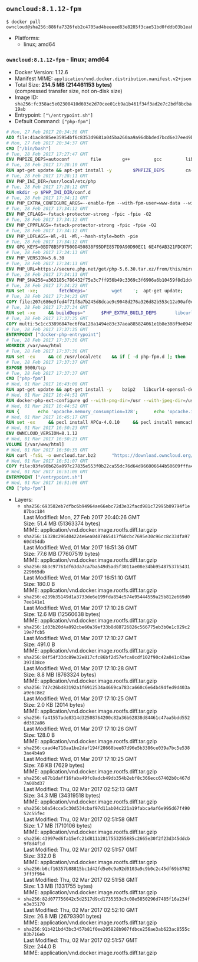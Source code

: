 ## `owncloud:8.1.12-fpm`

```console
$ docker pull owncloud@sha256:886fa7326feb2c4705ad4beeeed83e8285f3cae51bd0fddb03b1eab825634688
```

-	Platforms:
	-	linux; amd64

### `owncloud:8.1.12-fpm` - linux; amd64

-	Docker Version: 1.12.6
-	Manifest MIME: `application/vnd.docker.distribution.manifest.v2+json`
-	Total Size: **214.5 MB (214461153 bytes)**  
	(compressed transfer size, not on-disk size)
-	Image ID: `sha256:fc358ac5e02308410d603e2d70cee01cb9a1b461f34f3ad2e7c2bdf8bcba19ab`
-	Entrypoint: `["\/entrypoint.sh"]`
-	Default Command: `["php-fpm"]`

```dockerfile
# Mon, 27 Feb 2017 20:34:36 GMT
ADD file:41ac8d85ee35954bf6c8353d9681a045ba260aa9a96dbbded7bcd6e37ee49bea in / 
# Mon, 27 Feb 2017 20:34:37 GMT
CMD ["/bin/bash"]
# Tue, 28 Feb 2017 17:27:47 GMT
ENV PHPIZE_DEPS=autoconf 		file 		g++ 		gcc 		libc-dev 		make 		pkg-config 		re2c
# Tue, 28 Feb 2017 17:28:10 GMT
RUN apt-get update && apt-get install -y 		$PHPIZE_DEPS 		ca-certificates 		curl 		libedit2 		libsqlite3-0 		libxml2 		xz-utils 	--no-install-recommends && rm -r /var/lib/apt/lists/*
# Tue, 28 Feb 2017 17:28:11 GMT
ENV PHP_INI_DIR=/usr/local/etc/php
# Tue, 28 Feb 2017 17:28:12 GMT
RUN mkdir -p $PHP_INI_DIR/conf.d
# Tue, 28 Feb 2017 17:34:11 GMT
ENV PHP_EXTRA_CONFIGURE_ARGS=--enable-fpm --with-fpm-user=www-data --with-fpm-group=www-data
# Tue, 28 Feb 2017 17:34:12 GMT
ENV PHP_CFLAGS=-fstack-protector-strong -fpic -fpie -O2
# Tue, 28 Feb 2017 17:34:12 GMT
ENV PHP_CPPFLAGS=-fstack-protector-strong -fpic -fpie -O2
# Tue, 28 Feb 2017 17:34:12 GMT
ENV PHP_LDFLAGS=-Wl,-O1 -Wl,--hash-style=both -pie
# Tue, 28 Feb 2017 17:34:12 GMT
ENV GPG_KEYS=0BD78B5F97500D450838F95DFE857D9A90D90EC1 6E4F6AB321FDC07F2C332E3AC2BF0BC433CFC8B3
# Tue, 28 Feb 2017 17:34:13 GMT
ENV PHP_VERSION=5.6.30
# Tue, 28 Feb 2017 17:34:13 GMT
ENV PHP_URL=https://secure.php.net/get/php-5.6.30.tar.xz/from/this/mirror PHP_ASC_URL=https://secure.php.net/get/php-5.6.30.tar.xz.asc/from/this/mirror
# Tue, 28 Feb 2017 17:34:13 GMT
ENV PHP_SHA256=a363185c786432f75e3c7ff956b49c3369c3f6906a6b10459f8d1ddc22f70805 PHP_MD5=68753955a8964ae49064c6424f81eb3e
# Tue, 28 Feb 2017 17:34:22 GMT
RUN set -xe; 		fetchDeps=' 		wget 	'; 	apt-get update; 	apt-get install -y --no-install-recommends $fetchDeps; 	rm -rf /var/lib/apt/lists/*; 		mkdir -p /usr/src; 	cd /usr/src; 		wget -O php.tar.xz "$PHP_URL"; 		if [ -n "$PHP_SHA256" ]; then 		echo "$PHP_SHA256 *php.tar.xz" | sha256sum -c -; 	fi; 	if [ -n "$PHP_MD5" ]; then 		echo "$PHP_MD5 *php.tar.xz" | md5sum -c -; 	fi; 		if [ -n "$PHP_ASC_URL" ]; then 		wget -O php.tar.xz.asc "$PHP_ASC_URL"; 		export GNUPGHOME="$(mktemp -d)"; 		for key in $GPG_KEYS; do 			gpg --keyserver ha.pool.sks-keyservers.net --recv-keys "$key"; 		done; 		gpg --batch --verify php.tar.xz.asc php.tar.xz; 		rm -r "$GNUPGHOME"; 	fi; 		apt-get purge -y --auto-remove $fetchDeps
# Tue, 28 Feb 2017 17:34:23 GMT
COPY file:207c686e3fed4f71f8a7b245d8dcae9c9048d276a326d82b553c12a90af0c0ca in /usr/local/bin/ 
# Tue, 28 Feb 2017 17:37:34 GMT
RUN set -xe 	&& buildDeps=" 		$PHP_EXTRA_BUILD_DEPS 		libcurl4-openssl-dev 		libedit-dev 		libsqlite3-dev 		libssl-dev 		libxml2-dev 	" 	&& apt-get update && apt-get install -y $buildDeps --no-install-recommends && rm -rf /var/lib/apt/lists/* 		&& export CFLAGS="$PHP_CFLAGS" 		CPPFLAGS="$PHP_CPPFLAGS" 		LDFLAGS="$PHP_LDFLAGS" 	&& docker-php-source extract 	&& cd /usr/src/php 	&& ./configure 		--with-config-file-path="$PHP_INI_DIR" 		--with-config-file-scan-dir="$PHP_INI_DIR/conf.d" 				--disable-cgi 				--enable-ftp 		--enable-mbstring 		--enable-mysqlnd 				--with-curl 		--with-libedit 		--with-openssl 		--with-zlib 				$PHP_EXTRA_CONFIGURE_ARGS 	&& make -j "$(nproc)" 	&& make install 	&& { find /usr/local/bin /usr/local/sbin -type f -executable -exec strip --strip-all '{}' + || true; } 	&& make clean 	&& docker-php-source delete 		&& apt-get purge -y --auto-remove -o APT::AutoRemove::RecommendsImportant=false $buildDeps
# Tue, 28 Feb 2017 17:37:35 GMT
COPY multi:5c1cc33896847ec6f8a128a1494e83c37aea885824061e1b8e308f9e09499956 in /usr/local/bin/ 
# Tue, 28 Feb 2017 17:37:35 GMT
ENTRYPOINT ["docker-php-entrypoint"]
# Tue, 28 Feb 2017 17:37:36 GMT
WORKDIR /var/www/html
# Tue, 28 Feb 2017 17:37:36 GMT
RUN set -ex 	&& cd /usr/local/etc 	&& if [ -d php-fpm.d ]; then 		sed 's!=NONE/!=!g' php-fpm.conf.default | tee php-fpm.conf > /dev/null; 		cp php-fpm.d/www.conf.default php-fpm.d/www.conf; 	else 		mkdir php-fpm.d; 		cp php-fpm.conf.default php-fpm.d/www.conf; 		{ 			echo '[global]'; 			echo 'include=etc/php-fpm.d/*.conf'; 		} | tee php-fpm.conf; 	fi 	&& { 		echo '[global]'; 		echo 'error_log = /proc/self/fd/2'; 		echo; 		echo '[www]'; 		echo '; if we send this to /proc/self/fd/1, it never appears'; 		echo 'access.log = /proc/self/fd/2'; 		echo; 		echo 'clear_env = no'; 		echo; 		echo '; Ensure worker stdout and stderr are sent to the main error log.'; 		echo 'catch_workers_output = yes'; 	} | tee php-fpm.d/docker.conf 	&& { 		echo '[global]'; 		echo 'daemonize = no'; 		echo; 		echo '[www]'; 		echo 'listen = [::]:9000'; 	} | tee php-fpm.d/zz-docker.conf
# Tue, 28 Feb 2017 17:37:37 GMT
EXPOSE 9000/tcp
# Tue, 28 Feb 2017 17:37:37 GMT
CMD ["php-fpm"]
# Wed, 01 Mar 2017 16:43:08 GMT
RUN apt-get update && apt-get install -y 	bzip2 	libcurl4-openssl-dev 	libfreetype6-dev 	libicu-dev 	libjpeg-dev 	libldap2-dev 	libmcrypt-dev 	libmemcached-dev 	libpng12-dev 	libpq-dev 	libxml2-dev 	&& rm -rf /var/lib/apt/lists/*
# Wed, 01 Mar 2017 16:44:51 GMT
RUN docker-php-ext-configure gd --with-png-dir=/usr --with-jpeg-dir=/usr 	&& docker-php-ext-configure ldap --with-libdir=lib/x86_64-linux-gnu/ 	&& docker-php-ext-install exif gd intl ldap mbstring mcrypt mysql opcache pdo_mysql pdo_pgsql pgsql zip
# Wed, 01 Mar 2017 16:44:52 GMT
RUN { 		echo 'opcache.memory_consumption=128'; 		echo 'opcache.interned_strings_buffer=8'; 		echo 'opcache.max_accelerated_files=4000'; 		echo 'opcache.revalidate_freq=60'; 		echo 'opcache.fast_shutdown=1'; 		echo 'opcache.enable_cli=1'; 	} > /usr/local/etc/php/conf.d/opcache-recommended.ini
# Wed, 01 Mar 2017 16:45:17 GMT
RUN set -ex 	&& pecl install APCu-4.0.10 	&& pecl install memcached-2.2.0 	&& pecl install redis-2.2.8 	&& docker-php-ext-enable apcu memcached redis
# Wed, 01 Mar 2017 16:50:23 GMT
ENV OWNCLOUD_VERSION=8.1.12
# Wed, 01 Mar 2017 16:50:23 GMT
VOLUME [/var/www/html]
# Wed, 01 Mar 2017 16:50:35 GMT
RUN curl -fsSL -o owncloud.tar.bz2 		"https://download.owncloud.org/community/owncloud-${OWNCLOUD_VERSION}.tar.bz2" 	&& curl -fsSL -o owncloud.tar.bz2.asc 		"https://download.owncloud.org/community/owncloud-${OWNCLOUD_VERSION}.tar.bz2.asc" 	&& export GNUPGHOME="$(mktemp -d)" 	&& gpg --keyserver ha.pool.sks-keyservers.net --recv-keys E3036906AD9F30807351FAC32D5D5E97F6978A26 	&& gpg --batch --verify owncloud.tar.bz2.asc owncloud.tar.bz2 	&& rm -r "$GNUPGHOME" owncloud.tar.bz2.asc 	&& tar -xjf owncloud.tar.bz2 -C /usr/src/ 	&& rm owncloud.tar.bz2
# Wed, 01 Mar 2017 16:51:07 GMT
COPY file:03fe90b626a097c27835e553f0b22ca55dc76d64d966006644b50609fffa4161 in /entrypoint.sh 
# Wed, 01 Mar 2017 16:51:08 GMT
ENTRYPOINT ["/entrypoint.sh"]
# Wed, 01 Mar 2017 16:51:08 GMT
CMD ["php-fpm"]
```

-	Layers:
	-	`sha256:693502eb7dfbc6b94964ae66ebc72d3e32facd981c72995b09794f1e87bac184`  
		Last Modified: Mon, 27 Feb 2017 20:40:26 GMT  
		Size: 51.4 MB (51363374 bytes)  
		MIME: application/vnd.docker.image.rootfs.diff.tar.gzip
	-	`sha256:16328c296404224e6ea0407465417f60cbc7695e30c96cc8c334fa9760d454db`  
		Last Modified: Wed, 01 Mar 2017 16:51:36 GMT  
		Size: 77.6 MB (77607519 bytes)  
		MIME: application/vnd.docker.image.rootfs.diff.tar.gzip
	-	`sha256:8b3c97761df63da7ca7ba549d5ad5f3011ae08e34bb95487537b5431229665db`  
		Last Modified: Wed, 01 Mar 2017 16:51:10 GMT  
		Size: 180.0 B  
		MIME: application/vnd.docker.image.rootfs.diff.tar.gzip
	-	`sha256:e239b35149d1a3733de6e199fda854c574e95444559a25b812e669d07ee141e1`  
		Last Modified: Wed, 01 Mar 2017 17:10:28 GMT  
		Size: 12.6 MB (12560638 bytes)  
		MIME: application/vnd.docker.image.rootfs.diff.tar.gzip
	-	`sha256:1d03b20d4a892cbe60a39ef33b8d88726826c566775eb3b0e1c029c219e7fcb5`  
		Last Modified: Wed, 01 Mar 2017 17:10:27 GMT  
		Size: 491.0 B  
		MIME: application/vnd.docker.image.rootfs.diff.tar.gzip
	-	`sha256:84f54f33dc89e32e817cfc86bf2d57efca0cdf102f90c42a041c43ae397d38ce`  
		Last Modified: Wed, 01 Mar 2017 17:10:28 GMT  
		Size: 8.8 MB (8763324 bytes)  
		MIME: application/vnd.docker.image.rootfs.diff.tar.gzip
	-	`sha256:747c26b483192a1f6912534a4669ca783ca660c6e64b494fed9d403aa9e6c8e2`  
		Last Modified: Wed, 01 Mar 2017 17:10:25 GMT  
		Size: 2.0 KB (2014 bytes)  
		MIME: application/vnd.docker.image.rootfs.diff.tar.gzip
	-	`sha256:fa41557ade8314d32508764200c82a36b62838d84461c47aa5bdd552dd302a86`  
		Last Modified: Wed, 01 Mar 2017 17:10:26 GMT  
		Size: 128.0 B  
		MIME: application/vnd.docker.image.rootfs.diff.tar.gzip
	-	`sha256:caad4e718aa1be2daf194f28668bee87d96e5b3386ce039a7bc5e5383ae4b4a9`  
		Last Modified: Wed, 01 Mar 2017 17:10:25 GMT  
		Size: 7.6 KB (7629 bytes)  
		MIME: application/vnd.docker.image.rootfs.diff.tar.gzip
	-	`sha256:e87b1daff16faba49fc8adcb49db354b2ebf8c366ecc67402b0c467d7a00bd37`  
		Last Modified: Thu, 02 Mar 2017 02:52:13 GMT  
		Size: 34.3 MB (34319518 bytes)  
		MIME: application/vnd.docker.image.rootfs.diff.tar.gzip
	-	`sha256:b0a54cce5c30d534cbaf97d11ab04c221a19fabca4af6e995d67f49052c55fec`  
		Last Modified: Thu, 02 Mar 2017 02:51:58 GMT  
		Size: 1.7 MB (1710106 bytes)  
		MIME: application/vnd.docker.image.rootfs.diff.tar.gzip
	-	`sha256:43997ed6fa15efc21d811b2817553255885c2665e30f2f23d345ddcb9f8d4f1d`  
		Last Modified: Thu, 02 Mar 2017 02:51:57 GMT  
		Size: 332.0 B  
		MIME: application/vnd.docker.image.rootfs.diff.tar.gzip
	-	`sha256:b6cf16357b88815bc1d42fd5e0c9a92d0103a9c9b0c2c45df69b87023ff3f964`  
		Last Modified: Thu, 02 Mar 2017 02:51:58 GMT  
		Size: 1.3 MB (1331755 bytes)  
		MIME: application/vnd.docker.image.rootfs.diff.tar.gzip
	-	`sha256:82d077756042c5d2517d9cd1735353c3c08e5850296d7485f16a234fe3e35170`  
		Last Modified: Thu, 02 Mar 2017 02:52:10 GMT  
		Size: 26.8 MB (26793901 bytes)  
		MIME: application/vnd.docker.image.rootfs.diff.tar.gzip
	-	`sha256:91b421bd43bc3457b81f0ee205828b907fdbce256ae3ab623ac8555c83b716eb`  
		Last Modified: Thu, 02 Mar 2017 02:51:57 GMT  
		Size: 244.0 B  
		MIME: application/vnd.docker.image.rootfs.diff.tar.gzip

